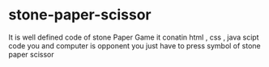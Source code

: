 # stone-paper-scissor
It is well defined code of stone Paper Game
it conatin html , css , java scipt code
you and computer is opponent
you  just have to press symbol of stone paper scissor
